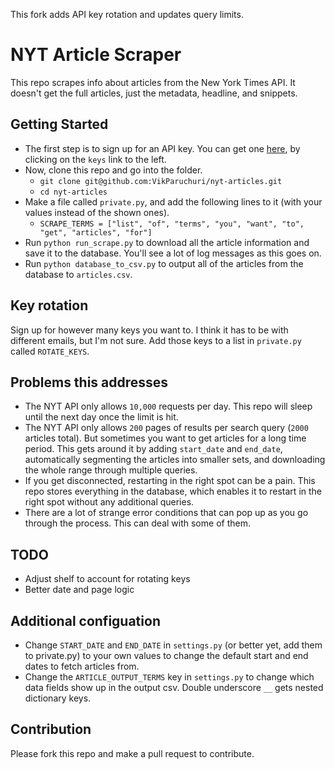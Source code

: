 This fork adds API key rotation and updates query limits.

# NYT Article Scraper

This repo scrapes info about articles from the New York Times API.  It doesn't get the full articles, just the metadata, headline, and snippets.

Getting Started
-------------

* The first step is to sign up for an API key.  You can get one [here](http://developer.nytimes.com/), by clicking on the `keys` link to the left.
* Now, clone this repo and go into the folder.
    * `git clone git@github.com:VikParuchuri/nyt-articles.git`
    * `cd nyt-articles`
* Make a file called `private.py`, and add the following lines to it (with your values instead of the shown ones).
    * `SCRAPE_TERMS = ["list", "of", "terms", "you", "want", "to", "get", "articles", "for"]`
* Run `python run_scrape.py` to download all the article information and save it to the database.  You'll see a lot of log messages as this goes on.
* Run `python database_to_csv.py` to output all of the articles from the database to `articles.csv`.

## Key rotation

Sign up for however many keys you want to. I think it has to be with different emails, but I'm not sure. Add those keys to a list in `private.py` called `ROTATE_KEYS`.

Problems this addresses
--------------------

* The NYT API only allows `10,000` requests per day.  This repo will sleep until the next day once the limit is hit.
* The NYT API only allows `200` pages of results per search query (`2000` articles total).  But sometimes you want to get articles for a long time period.  This gets around it by adding `start_date` and `end_date`, automatically segmenting the articles into smaller sets, and downloading the whole range through multiple queries.
* If you get disconnected, restarting in the right spot can be a pain.  This repo stores everything in the database, which enables it to restart in the right spot without any additional queries.
* There are a lot of strange error conditions that can pop up as you go through the process.  This can deal with some of them.

## TODO

* Adjust shelf to account for rotating keys
* Better date and page logic

Additional configuation
--------------------

* Change `START_DATE` and `END_DATE` in `settings.py` (or better yet, add them to private.py) to your own values to change the default start and end dates to fetch articles from.
* Change the `ARTICLE_OUTPUT_TERMS` key in `settings.py` to change which data fields show up in the output csv.  Double underscore `__` gets nested dictionary keys.

Contribution
---------------------

Please fork this repo and make a pull request to contribute.
